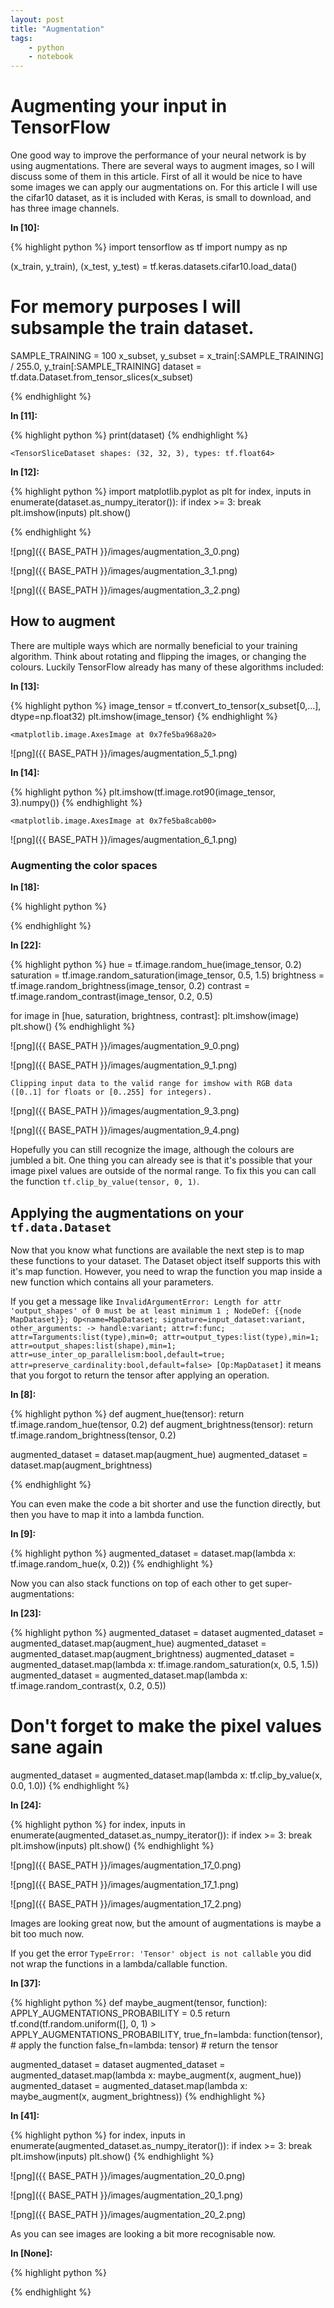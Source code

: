 ```yaml
---
layout: post
title: "Augmentation"
tags:
    - python
    - notebook
--- 
```

# Augmenting your input in TensorFlow

One good way to improve the performance of your neural network is by using
augmentations. There are several ways to augment images, so I will discuss some
of them in this article. First of all it would be nice to have some images we
can apply our augmentations on. For this article I will use the cifar10 dataset,
as it is included with Keras, is small to download, and has three image
channels. 

**In [10]:**

{% highlight python %}
import tensorflow as tf
import numpy as np

(x_train, y_train), (x_test, y_test) = tf.keras.datasets.cifar10.load_data()

# For memory purposes I will subsample the train dataset. 
SAMPLE_TRAINING = 100
x_subset, y_subset = x_train[:SAMPLE_TRAINING] / 255.0, y_train[:SAMPLE_TRAINING] 
dataset = tf.data.Dataset.from_tensor_slices(x_subset)

{% endhighlight %}

**In [11]:**

{% highlight python %}
print(dataset)
{% endhighlight %}

    <TensorSliceDataset shapes: (32, 32, 3), types: tf.float64>


**In [12]:**

{% highlight python %}
import matplotlib.pyplot as plt
for index, inputs in enumerate(dataset.as_numpy_iterator()):
    if index >= 3: 
        break
    plt.imshow(inputs)
    plt.show()
    
{% endhighlight %}

 
![png]({{ BASE_PATH }}/images/augmentation_3_0.png) 


 
![png]({{ BASE_PATH }}/images/augmentation_3_1.png) 


 
![png]({{ BASE_PATH }}/images/augmentation_3_2.png) 

 
## How to augment
There are multiple ways which are normally beneficial to your training
algorithm. Think about rotating and flipping the images, or changing the
colours. Luckily TensorFlow already has many of these algorithms included: 

**In [13]:**

{% highlight python %}
image_tensor = tf.convert_to_tensor(x_subset[0,...], dtype=np.float32)
plt.imshow(image_tensor)
{% endhighlight %}




    <matplotlib.image.AxesImage at 0x7fe5ba968a20>



 
![png]({{ BASE_PATH }}/images/augmentation_5_1.png) 


**In [14]:**

{% highlight python %}
plt.imshow(tf.image.rot90(image_tensor, 3).numpy())
{% endhighlight %}




    <matplotlib.image.AxesImage at 0x7fe5ba8cab00>



 
![png]({{ BASE_PATH }}/images/augmentation_6_1.png) 

 
### Augmenting the color spaces
 

**In [18]:**

{% highlight python %}

{% endhighlight %}

**In [22]:**

{% highlight python %}
hue = tf.image.random_hue(image_tensor, 0.2)
saturation = tf.image.random_saturation(image_tensor, 0.5, 1.5)
brightness = tf.image.random_brightness(image_tensor, 0.2)
contrast = tf.image.random_contrast(image_tensor, 0.2, 0.5)

for image in [hue, saturation, brightness, contrast]:
    plt.imshow(image)
    plt.show()
{% endhighlight %}

 
![png]({{ BASE_PATH }}/images/augmentation_9_0.png) 


 
![png]({{ BASE_PATH }}/images/augmentation_9_1.png) 


    Clipping input data to the valid range for imshow with RGB data ([0..1] for floats or [0..255] for integers).


 
![png]({{ BASE_PATH }}/images/augmentation_9_3.png) 


 
![png]({{ BASE_PATH }}/images/augmentation_9_4.png) 

 
Hopefully you can still recognize the image, although the colours are jumbled a
bit.
One thing you can already see is that it's possible that your image pixel values
are outside of the normal range. To fix this you can call the function
`tf.clip_by_value(tensor, 0, 1)`.
 
 
## Applying the augmentations on your `tf.data.Dataset`
Now that you know what functions are available the next step is to map these
functions to your dataset. The Dataset object itself supports this with it's map
function. However, you need to wrap the function you map inside a new function
which contains all your parameters.

If you get a message like `InvalidArgumentError: Length for attr 'output_shapes'
of 0 must be at least minimum 1
        ; NodeDef: {{node MapDataset}}; Op<name=MapDataset;
signature=input_dataset:variant, other_arguments: -> handle:variant;
attr=f:func; attr=Targuments:list(type),min=0;
attr=output_types:list(type),min=1; attr=output_shapes:list(shape),min=1;
attr=use_inter_op_parallelism:bool,default=true;
attr=preserve_cardinality:bool,default=false> [Op:MapDataset]` it means that you
forgot to return the tensor after applying an operation.
 

**In [8]:**

{% highlight python %}
def augment_hue(tensor):
    return tf.image.random_hue(tensor, 0.2)
def augment_brightness(tensor):
    return tf.image.random_brightness(tensor, 0.2)

augmented_dataset = dataset.map(augment_hue)
augmented_dataset = dataset.map(augment_brightness)

{% endhighlight %}
 
You can even make the code a bit shorter and use the function directly, but then
you have to map it into a lambda function. 

**In [9]:**

{% highlight python %}
augmented_dataset = dataset.map(lambda x: tf.image.random_hue(x, 0.2))
{% endhighlight %}
 
Now you can also stack functions on top of each other to get super-
augmentations: 

**In [23]:**

{% highlight python %}
augmented_dataset = dataset
augmented_dataset = augmented_dataset.map(augment_hue)
augmented_dataset = augmented_dataset.map(augment_brightness)
augmented_dataset = augmented_dataset.map(lambda x: tf.image.random_saturation(x, 0.5, 1.5))
augmented_dataset = augmented_dataset.map(lambda x: tf.image.random_contrast(x, 0.2, 0.5))

# Don't forget to make the pixel values sane again
augmented_dataset = augmented_dataset.map(lambda x: tf.clip_by_value(x, 0.0, 1.0))
{% endhighlight %}

**In [24]:**

{% highlight python %}
for index, inputs in enumerate(augmented_dataset.as_numpy_iterator()):
    if index >= 3: 
        break
    plt.imshow(inputs)
    plt.show()
{% endhighlight %}

 
![png]({{ BASE_PATH }}/images/augmentation_17_0.png) 


 
![png]({{ BASE_PATH }}/images/augmentation_17_1.png) 


 
![png]({{ BASE_PATH }}/images/augmentation_17_2.png) 

 
Images are looking great now, but the amount of augmentations is maybe a bit too
much now.

If you get the error `TypeError: 'Tensor' object is not callable` you did not
wrap the functions in a lambda/callable function. 

**In [37]:**

{% highlight python %}
def maybe_augment(tensor, function):
    APPLY_AUGMENTATIONS_PROBABILITY = 0.5
    return tf.cond(tf.random.uniform([], 0, 1) > APPLY_AUGMENTATIONS_PROBABILITY, 
            true_fn=lambda: function(tensor), # apply the function
            false_fn=lambda: tensor) # return the tensor

augmented_dataset = dataset
augmented_dataset = augmented_dataset.map(lambda x: maybe_augment(x, augment_hue))
augmented_dataset = augmented_dataset.map(lambda x: maybe_augment(x, augment_brightness))
{% endhighlight %}

**In [41]:**

{% highlight python %}
for index, inputs in enumerate(augmented_dataset.as_numpy_iterator()):
    if index >= 3: 
        break
    plt.imshow(inputs)
    plt.show()
{% endhighlight %}

 
![png]({{ BASE_PATH }}/images/augmentation_20_0.png) 


 
![png]({{ BASE_PATH }}/images/augmentation_20_1.png) 


 
![png]({{ BASE_PATH }}/images/augmentation_20_2.png) 

 
As you can see images are looking a bit more recognisable now. 

**In [None]:**

{% highlight python %}

{% endhighlight %}
